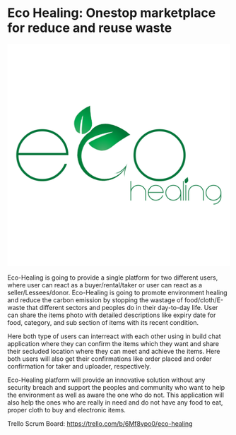# Eco Healing: Onestop marketplace for reduce and reuse waste

![alt text](./images/Logo_ECO_HEALING.png)

Eco-Healing is going to provide a single platform for two different users, where user can react as a buyer/rental/taker or user can react as a seller/Lessees/donor. Eco-Healing is going to promote environment healing and reduce the carbon emission by stopping the wastage of food/cloth/E-waste that different sectors and peoples do in their day-to-day life. User can share the items photo with detailed descriptions like expiry date for food, category, and sub section of items with its recent condition.

Here both type of users can interreact with each other using in build chat application where they can confirm the items which they want and share their secluded location where they can meet and achieve the items. Here both users will also get their confirmations like order placed and order confirmation for taker and uploader, respectively.

Eco-Healing platform will provide an innovative solution without any security breach and support the peoples and community who want to help the environment as well as aware the one who do not. This application will also help the ones who are really in need and do not have any food to eat, proper cloth to buy and electronic items.

Trello Scrum Board: https://trello.com/b/6Mf8vpo0/eco-healing
